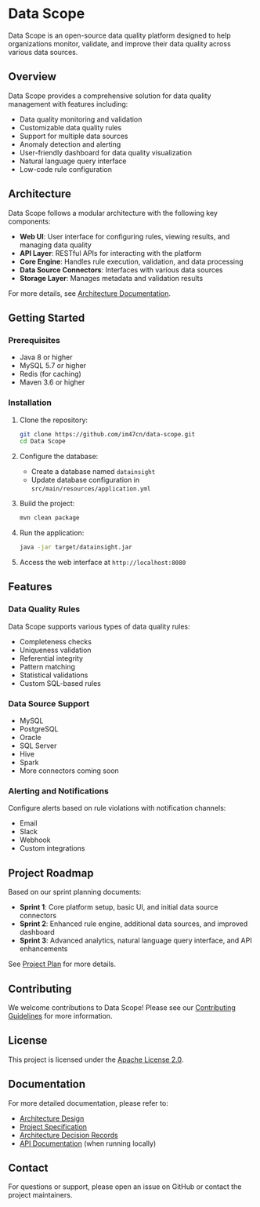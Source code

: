 # Data Scope

Data Scope is an open-source data quality platform designed to help organizations monitor, validate, and improve their data quality across various data sources.

## Overview

Data Scope provides a comprehensive solution for data quality management with features including:

- Data quality monitoring and validation
- Customizable data quality rules
- Support for multiple data sources
- Anomaly detection and alerting
- User-friendly dashboard for data quality visualization
- Natural language query interface
- Low-code rule configuration

## Architecture

Data Scope follows a modular architecture with the following key components:

- **Web UI**: User interface for configuring rules, viewing results, and managing data quality
- **API Layer**: RESTful APIs for interacting with the platform
- **Core Engine**: Handles rule execution, validation, and data processing
- **Data Source Connectors**: Interfaces with various data sources
- **Storage Layer**: Manages metadata and validation results

For more details, see [Architecture Documentation](docs/architecture.md).

## Getting Started

### Prerequisites

- Java 8 or higher
- MySQL 5.7 or higher
- Redis (for caching)
- Maven 3.6 or higher

### Installation

1. Clone the repository:
   ```bash
   git clone https://github.com/im47cn/data-scope.git
   cd Data Scope
   ```

2. Configure the database:
    - Create a database named `datainsight`
    - Update database configuration in `src/main/resources/application.yml`

3. Build the project:
   ```bash
   mvn clean package
   ```

4. Run the application:
   ```bash
   java -jar target/datainsight.jar
   ```

5. Access the web interface at `http://localhost:8080`

## Features

### Data Quality Rules

Data Scope supports various types of data quality rules:

- Completeness checks
- Uniqueness validation
- Referential integrity
- Pattern matching
- Statistical validations
- Custom SQL-based rules

### Data Source Support

- MySQL
- PostgreSQL
- Oracle
- SQL Server
- Hive
- Spark
- More connectors coming soon

### Alerting and Notifications

Configure alerts based on rule violations with notification channels:

- Email
- Slack
- Webhook
- Custom integrations

## Project Roadmap

Based on our sprint planning documents:

- **Sprint 1**: Core platform setup, basic UI, and initial data source connectors
- **Sprint 2**: Enhanced rule engine, additional data sources, and improved dashboard
- **Sprint 3**: Advanced analytics, natural language query interface, and API enhancements

See [Project Plan](docs/project-plan.md) for more details.

## Contributing

We welcome contributions to Data Scope! Please see our [Contributing Guidelines](CONTRIBUTING.md) for more information.

## License

This project is licensed under the [Apache License 2.0](LICENSE).

## Documentation

For more detailed documentation, please refer to:

- [Architecture Design](docs/architecture.md)
- [Project Specification](docs/specification.md)
- [Architecture Decision Records](docs/ADR.md)
- [API Documentation](http://localhost:8080/swagger-ui.html) (when running locally)

## Contact

For questions or support, please open an issue on GitHub or contact the project maintainers.